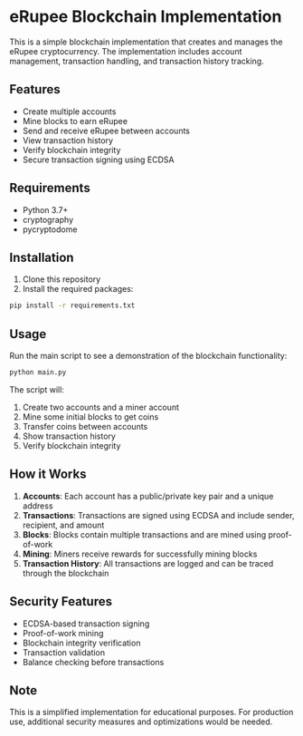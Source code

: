 # eRupee Blockchain Implementation

This is a simple blockchain implementation that creates and manages the eRupee cryptocurrency. The implementation includes account management, transaction handling, and transaction history tracking.

## Features

- Create multiple accounts
- Mine blocks to earn eRupee
- Send and receive eRupee between accounts
- View transaction history
- Verify blockchain integrity
- Secure transaction signing using ECDSA

## Requirements

- Python 3.7+
- cryptography
- pycryptodome

## Installation

1. Clone this repository
2. Install the required packages:
```bash
pip install -r requirements.txt
```

## Usage

Run the main script to see a demonstration of the blockchain functionality:

```bash
python main.py
```

The script will:
1. Create two accounts and a miner account
2. Mine some initial blocks to get coins
3. Transfer coins between accounts
4. Show transaction history
5. Verify blockchain integrity

## How it Works

1. **Accounts**: Each account has a public/private key pair and a unique address
2. **Transactions**: Transactions are signed using ECDSA and include sender, recipient, and amount
3. **Blocks**: Blocks contain multiple transactions and are mined using proof-of-work
4. **Mining**: Miners receive rewards for successfully mining blocks
5. **Transaction History**: All transactions are logged and can be traced through the blockchain

## Security Features

- ECDSA-based transaction signing
- Proof-of-work mining
- Blockchain integrity verification
- Transaction validation
- Balance checking before transactions

## Note

This is a simplified implementation for educational purposes. For production use, additional security measures and optimizations would be needed. 